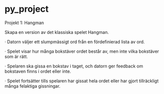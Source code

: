 # py_project
Projekt 1: Hangman

Skapa en version av det klassiska spelet Hangman.

·         Datorn väljer ett slumpmässigt ord från en fördefinierad lista av ord.

·         Spelet visar hur många bokstäver ordet består av, men inte vilka bokstäver som är rätt.

·         Spelaren ska gissa en bokstav i taget, och datorn ger feedback om bokstaven finns i ordet eller inte.

·         Spelet fortsätter tills spelaren har gissat hela ordet eller har gjort tillräckligt många felaktiga gissningar.
